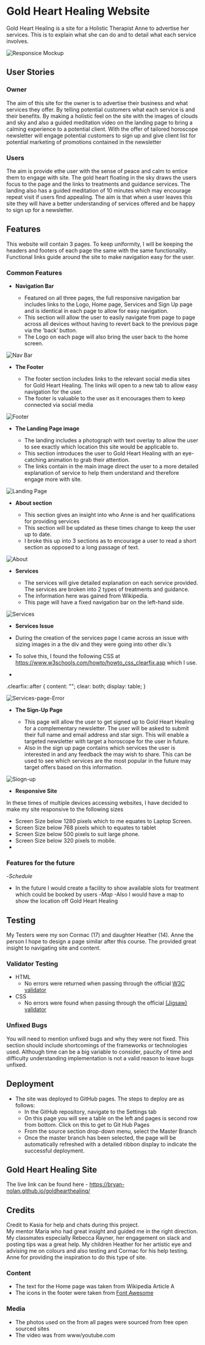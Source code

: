 # Gold Heart Healing Website

Gold Heart Healing is a site for a Holistic Therapist Anne to advertise her services.  This is to explain what she can do and to detail what each service involves.  

![Responsice Mockup](https://github.com/Bryan-Nolan/goldhearthealing/blob/master/assets/readme-images/Responsive.jpg)

## User Stories

### Owner
 
 The aim of this site for the owner is to advertise their business and what services they offer.  By telling potential customers what each service is and their benefits.  By making a holistic feel on the site with the images of clouds and sky and also a guided meditation video on the landing page to bring a calming experience to a potential client.  With the offer of tailored horoscope newsletter will engage potential customers to sign up and give client list for potential marketing of promotions contained in the newsletter

### Users
The aim is provide ethe user with the sense of peace and calm to entice them to engage with site.  The gold heart floating in the sky draws the users focus to the page and the links to treatments and guidance services.  The landing also has a guided meditation of 10 minutes which may encourage repeat visit if users find appealing.
The aim is that when a user leaves this site they will have a better understanding of services offered and be happy to sign up for a newsletter. 


## Features 

This website will contain 3 pages.  To keep uniformity, I will be keeping the headers and footers of each page the same with the same functionality.  Functional links guide around the site to make navigation easy for the user. 

### Common Features

- __Navigation Bar__

  - Featured on all three pages, the full responsive navigation bar includes links to the Logo, Home page, Services and Sign Up page and is identical in each page to allow for easy navigation.
  - This section will allow the user to easily navigate from page to page across all devices without having to revert back to the previous page via the ‘back’ button. 
  - The Logo on each page will also bring the user back to the home screen.  

![Nav Bar](https://github.com/Bryan-Nolan/goldhearthealing/blob/master/assets/readme-images/header.jpg)

- __The Footer__ 

  - The footer section includes links to the relevant social media sites for Gold Heart Healing. The links will open to a new tab to allow easy navigation for the user. 
  - The footer is valuable to the user as it encourages them to keep connected via social media

![Footer](https://github.com/Bryan-Nolan/goldhearthealing/blob/master/assets/readme-images/footer.jpg)

- __The Landing Page image__

  - The landing includes a photograph with text overlay to allow the user to see exactly which location this site would be applicable to. 
  - This section introduces the user to Gold Heart Healing with an eye-catching animation to grab their attention.
  - The links contain in the main image direct the user to a more detailed explanation of service to help them understand and therefore engage more with site. 

![Landing Page](https://github.com/Bryan-Nolan/goldhearthealing/blob/master/assets/readme-images/services-nav.jpg)

- __About section__

  - This section gives an insight into who Anne is and her qualifications for providing services 
  - This section will be updated as these times change to keep the user up to date. 
  - I broke this up into 3 sections as to encourage a user to read a short section as opposed to a long passage of text. 

![About](https://github.com/Bryan-Nolan/goldhearthealing/blob/master/assets/readme-images/about.jpg)


- __Services__

  - The services will give detailed explanation on each service provided.  The services are broken into 2 types of treatments and guidance.
  - The information here was gained from Wikipedia. 
  - This page will have a fixed navigation bar on the left-hand side.

![Services](https://github.com/Bryan-Nolan/goldhearthealing/blob/master/assets/readme-images/services-page.jpg)

- __Services Issue__

 - During the creation of the services page I came across an issue with sizing images in a the div and they were going into other div.’s
- To solve this, I found the following CSS at https://www.w3schools.com/howto/howto_css_clearfix.asp which I use.
- 
.clearfix::after {
  content: "";
  clear: both;
  display: table;
}

![Services-page-Error](https://github.com/Bryan-Nolan/goldhearthealing/blob/master/assets/readme-images/Images%20Error.jpg)

- __The Sign-Up Page__

  - This page will allow the user to get signed up to Gold Heart Healing for a complementary newsletter. The user will be asked to submit their full name and email address and star sign. This will enable a targeted newsletter with target a horoscope for the user in future.  
  - Also in the sign up page contains which services the user is interested in and any feedback the may wish to share.  This can be used to see which services are the most popular in the future may target offers based on this information. 

![Siogn-up](https://github.com/Bryan-Nolan/goldhearthealing/blob/master/assets/readme-images/form-page.jpg)

 
- __Responsive Site__

In these times of multiple devices accessing websites, I have decided to make my site responsive to the following sizes

- Screen Size below 1280 pixels which to me equates to Laptop Screen.
- Screen Size below 768 pixels which to equates to tablet
- Screen Size below 500 pixels to suit large phone.
- Screen Size below 320 pixels to mobile. 
- 
### Features for the future
-_Schedule_
- In the future I would create a facility to show available slots for treatment which could be booked by users
-_Map_
-Also I would have a map to show the location off Gold Heart Healing

## Testing 
My Testers were my son Cormac (17) and daughter Heather (14).  Anne the person I hope to design a page similar after this course.   The provided great insight to navigating site and content. 

### Validator Testing 

- HTML
  - No errors were returned when passing through the official [W3C validator](https://validator.w3.org/nu/?doc=https%3A%2F%2Fcode-institute-org.github.io%2Flove-running-2.0%2Findex.html)
- CSS
  - No errors were found when passing through the official [(Jigsaw) validator](https://jigsaw.w3.org/css-validator/validator?uri=https%3A%2F%2Fvalidator.w3.org%2Fnu%2F%3Fdoc%3Dhttps%253A%252F%252Fcode-institute-org.github.io%252Flove-running-2.0%252Findex.html&profile=css3svg&usermedium=all&warning=1&vextwarning=&lang=en#css)

### Unfixed Bugs

You will need to mention unfixed bugs and why they were not fixed. This section should include shortcomings of the frameworks or technologies used. Although time can be a big variable to consider, paucity of time and difficulty understanding implementation is not a valid reason to leave bugs unfixed. 

## Deployment

- The site was deployed to GitHub pages. The steps to deploy are as follows: 
  - In the GitHub repository, navigate to the Settings tab 
  - On this page you will see a table on the left and pages is second row from bottom. Click on this to get to Git Hub Pages
  - From the source section drop-down menu, select the Master Branch
  - Once the master branch has been selected, the page will be automatically refreshed with a detailed ribbon display to indicate the successful deployment. 

## Gold Heart Healing Site
The live link can be found here - https://bryan-nolan.github.io/goldhearthealing/ 

## Credits 
Credit to Kasia for help and chats during this project.  
My mentor Maria who had great insight and guided me in the right direction.
My classmates especially Rebecca Rayner,  her engagement on slack and posting tips was a great help.
My children Heather for her artistic eye and advising me on colours and also testing and Cormac for his help testing.  
Anne for providing the inspiration to do this type of site. 

### Content 

- The text for the Home page was taken from Wikipedia Article A
- The icons in the footer were taken from [Font Awesome](https://fontawesome.com/)

### Media

- The photos used on the from all pages were sourced from free open sourced sites
- The video was from www/youtube.com
